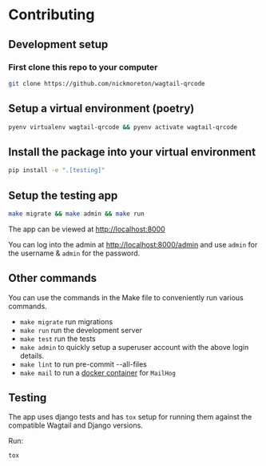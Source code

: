 # Contributing

## Development setup

### First clone this repo to your computer

```bash
git clone https://github.com/nickmoreton/wagtail-qrcode
```

## Setup a virtual environment (poetry)

```bash
pyenv virtualenv wagtail-qrcode && pyenv activate wagtail-qrcode
```

## Install the package into your virtual environment

```bash
pip install -e ".[testing]"
```

## Setup the testing app

```bash
make migrate && make admin && make run
```

The app can be viewed at <http://localhost:8000>

You can log into the admin at <http://localhost:8000/admin> and use `admin` for the username & `admin` for the password.

## Other commands

You can use the commands in the Make file to conveniently run various commands.

- `make migrate` run migrations
- `make run` run the development server
- `make test` run the tests
- `make admin` to quickly setup a superuser account with the above login details.
- `make lint` to run pre-commit --all-files
- `make mail` to run a [docker container](docs/mailhog.md) for `MailHog`

## Testing

The app uses django tests and has `tox` setup for running them against the compatible Wagtail and Django versions.

Run:

```bash
tox
```
